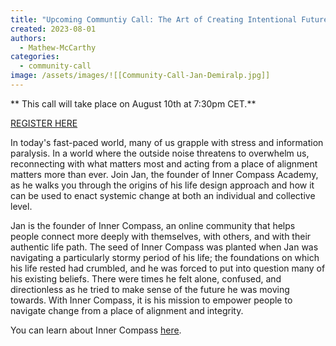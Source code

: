 ```yaml
---
title: "Upcoming Communtiy Call: The Art of Creating Intentional Futures with Jan Demiralp"
created: 2023-08-01
authors: 
  - Mathew-McCarthy
categories: 
  - community-call
image: /assets/images/![[Community-Call-Jan-Demiralp.jpg]]
---
```


** This call will take place on August 10th at 7:30pm CET.**

[REGISTER HERE](**https://us02web.zoom.us/meeting/register/tZApfu-urTsrEtW1RAky-Vflasr1c2G3skDh#/registration)

In today's fast-paced world, many of us grapple with stress and information paralysis. In a world where the outside noise threatens to overwhelm us, reconnecting with what matters most and acting from a place of alignment matters more than ever. Join Jan, the founder of Inner Compass Academy, as he walks you through the origins of his life design approach and how it can be used to enact systemic change at both an individual and collective level.

Jan is the founder of Inner Compass, an online community that helps people connect more deeply with themselves, with others, and with their authentic life path. The seed of Inner Compass was planted when Jan was navigating a particularly stormy period of his life; the foundations on which his life rested had crumbled, and he was forced to put into question many of his existing beliefs. There were times he felt alone, confused, and directionless as he tried to make sense of the future he was moving towards. With Inner Compass, it is his mission to empower people to navigate change from a place of alignment and integrity. 


You can learn about Inner Compass [here](https://www.theinnercompass.org/).
